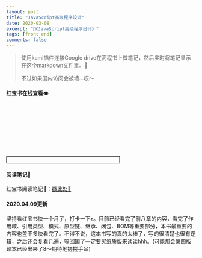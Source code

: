 ```yaml
---
layout: post
title: "JavaScript高级程序设计"
date: 2020-03-08
excerpt: "📕《JavaScript高级程序设计》"
tags: [front end]
comments: false
---
```




> 使用kami插件连接Google drive在高程书上做笔记，然后实时将笔记显示在这个markdown文件里。🤪
>
> 不过如果国内访问会被墙…哎～



#### 红宝书在线查看👁

<object data="https://drive.google.com/uc?export=view&id=1MLyN6mFvYnxlvlBwqYFQI_ibHO9d7WS1" type="application/pdf" width="800" height="950" style="border:1px solid black;">
    <embed src="https://drive.google.com/uc?export=view&id=1MLyN6mFvYnxlvlBwqYFQI_ibHO9d7WS1">
</object>





#### 阅读笔记👀

红宝书阅读笔记🎯：[戳此处🔫](https://shawvey.github.io/Notes-for-js/)



#### 2020.04.09更新

坚持看红宝书快一个月了，打卡一下✊。目前已经看完了前八章的内容，看完了作用域、引用类型、模式、原型链、继承、闭包、BOM等重要部分，本书最重要的内容也差不多快看完了。不得不说，这本书写的真的太棒了，写的很清楚也很有逻辑，之后还会复看几遍，等回国了一定要买纸质版来读读hhh。(可能那会第四版译本已经出来了8～期待地搓搓手😆)

